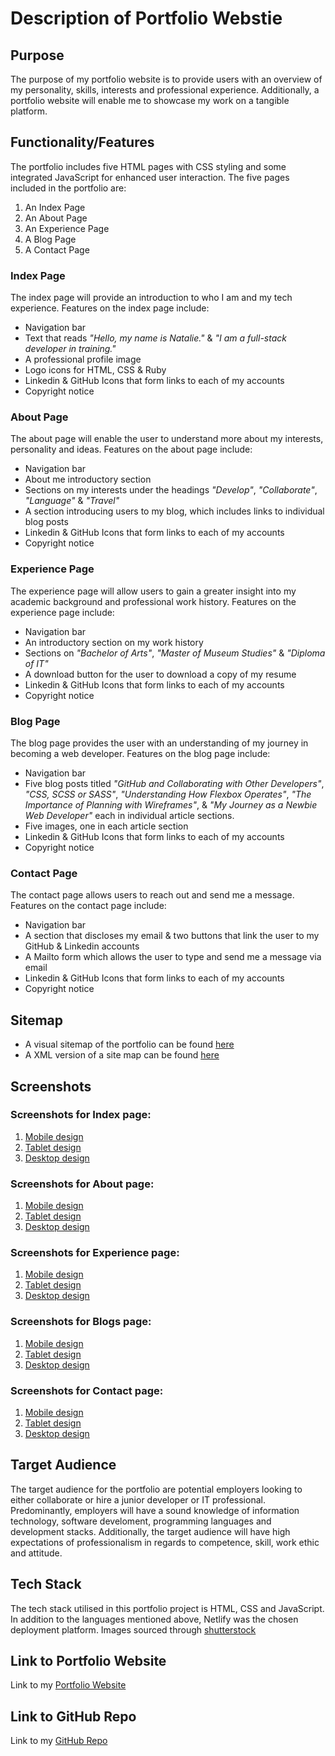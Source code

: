 
# Description of Portfolio Webstie
## Purpose
The purpose of my portfolio website is to provide users with an overview of my personality, skills, interests and professional experience. Additionally, a portfolio website will enable me to showcase my work on a tangible platform.
## Functionality/Features
The portfolio includes five HTML pages with CSS styling and some integrated JavaScript for enhanced user interaction. The five pages included in the portfolio are:
1. An Index Page
2. An About Page
3. An Experience Page
4. A Blog Page
5. A Contact Page
### Index Page
The index page will provide an introduction to who I am and my tech experience. Features on the index page include:
- Navigation bar
- Text that reads *"Hello, my name is Natalie."* & *"I am a full-stack developer in training."*
- A professional profile image
- Logo icons for HTML, CSS & Ruby
- Linkedin & GitHub Icons that form links to each of my accounts
- Copyright notice
### About Page
The about page will enable the user to understand more about my interests, personality and ideas. Features on the about page include:
- Navigation bar
- About me introductory section
- Sections on my interests under the headings *"Develop"*, *"Collaborate"*, *"Language"* & *"Travel"*
- A section introducing users to my blog, which includes links to individual blog posts
- Linkedin & GitHub Icons that form links to each of my accounts
- Copyright notice
### Experience Page
The experience page will allow users to gain a greater insight into my academic background and professional work history. Features on the experience page include: 
- Navigation bar
- An introductory section on my work history
- Sections on *"Bachelor of Arts"*, *"Master of Museum Studies"* & *"Diploma of IT"*
- A download button for the user to download a copy of my resume
- Linkedin & GitHub Icons that form links to each of my accounts
- Copyright notice
### Blog Page 
The blog page provides the user with an understanding of my journey in becoming a web developer. Features on the blog page include:
- Navigation bar
- Five blog posts titled *"GitHub and Collaborating with Other Developers"*, *"CSS, SCSS or SASS"*, *"Understanding How Flexbox Operates"*, *"The Importance of Planning with Wireframes"*, & *"My Journey as a Newbie Web Developer"* each in individual article sections.
- Five images, one in each article section
- Linkedin & GitHub Icons that form links to each of my accounts
- Copyright notice
### Contact Page 
The contact page allows users to reach out and send me a message. Features on the contact page include:
- Navigation bar
- A section that discloses my email & two buttons that link the user to my GitHub & Linkedin accounts
- A Mailto form which allows the user to type and send me a message via email
- Linkedin & GitHub Icons that form links to each of my accounts
- Copyright notice
## Sitemap
- A visual sitemap of the portfolio can be found [here](./resources/docs/sitemap/sitemap.png)
- A XML version of a site map can be found [here](./resources/docs/sitemap/sitemap.xml)
## Screenshots
### Screenshots for Index page:
1. [Mobile design](./resources/docs/screenshots/index-page-mobile.png) 
2. [Tablet design](./resources/docs/screenshots/index-page-tablet.png)
3. [Desktop design](./resources/docs/screenshots/index-page-desktop.png)
### Screenshots for About page:
1. [Mobile design](./resources/docs/screenshots/about-page-mobile.png) 
2. [Tablet design](./resources/docs/screenshots/about-page-tablet.png)
3. [Desktop design](./resources/docs/screenshots/about-page-desktop.png)
### Screenshots for Experience page:
1. [Mobile design](./resources/docs/screenshots/experience-page-mobile.png) 
2. [Tablet design](./resources/docs/screenshots/experience-page-tablet.png)
3. [Desktop design](./resources/docs/screenshots/experience-page-desktop.png) 
### Screenshots for Blogs page:
1. [Mobile design](./resources/docs/screenshots/blogs-page-mobile.png) 
2. [Tablet design](./resources/docs/screenshots/blogs-page-tablet.png)
3. [Desktop design](./resources/docs/screenshots/blogs-page-desktop.png)
### Screenshots for Contact page:
1. [Mobile design](./resources/docs/screenshots/contact-page-mobile.png) 
2. [Tablet design](./resources/docs/screenshots/contact-page-tablet.png)
3. [Desktop design](./resources/docs/screenshots/contact-page-desktop.png)

## Target Audience
The target audience for the portfolio are potential employers looking to either collaborate or hire a junior developer or IT professional. Predominantly, employers will have a sound knowledge of information technology, software develoment, programming languages and development stacks. Additionally, the target audience will have high expectations of professionalism in regards to competence, skill, work ethic and attitude.
## Tech Stack
The tech stack utilised in this portfolio project is HTML, CSS and JavaScript. In addition to the languages mentioned above, Netlify was the chosen deployment platform.
Images sourced through [shutterstock](https://www.shutterstock.com/home)
## Link to Portfolio Website
Link to my [Portfolio Website](https://natalie-bottema-portfolio.netlify.app/)
## Link to GitHub Repo
Link to my [GitHub Repo](https://github.com/NatalieLouise91/T1A2.git)